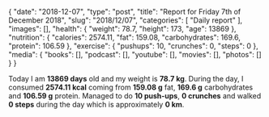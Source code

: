 {
    "date": "2018-12-07",
    "type": "post",
    "title": "Report for Friday 7th of December 2018",
    "slug": "2018\/12\/07",
    "categories": [
        "Daily report"
    ],
    "images": [],
    "health": {
        "weight": 78.7,
        "height": 173,
        "age": 13869
    },
    "nutrition": {
        "calories": 2574.11,
        "fat": 159.08,
        "carbohydrates": 169.6,
        "protein": 106.59
    },
    "exercise": {
        "pushups": 10,
        "crunches": 0,
        "steps": 0
    },
    "media": {
        "books": [],
        "podcast": [],
        "youtube": [],
        "movies": [],
        "photos": []
    }
}

Today I am <strong>13869 days</strong> old and my weight is <strong>78.7 kg</strong>. During the day, I consumed <strong>2574.11 kcal</strong> coming from <strong>159.08 g</strong> fat, <strong>169.6 g</strong> carbohydrates and <strong>106.59 g</strong> protein. Managed to do <strong>10 push-ups</strong>, <strong>0 crunches</strong> and walked <strong>0 steps</strong> during the day which is approximately <strong>0 km</strong>.